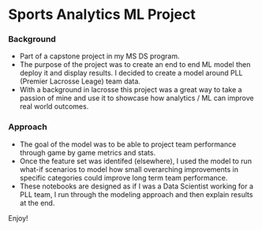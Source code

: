 # Sports Analytics ML Project

### Background
- Part of a capstone project in my MS DS program.
- The purpose of the project was to create an end to end ML model then deploy it and display results. I decided to create a model around PLL (Premier Lacrosse Leage) team data.
- With a background in lacrosse this project was a great way to take a passion of mine and use it to showcase how analytics / ML can improve real world outcomes.

### Approach
- The goal of the model was to be able to project team performance through game by game metrics and stats.
- Once the feature set was identifed (elsewhere), I used the model to run what-if scenarios to model how small overarching improvements in specific categories could improve long term team performance.
- These notebooks are designed as if I was a Data Scientist working for a PLL team, I run through the modeling approach and then explain results at the end.

Enjoy!
